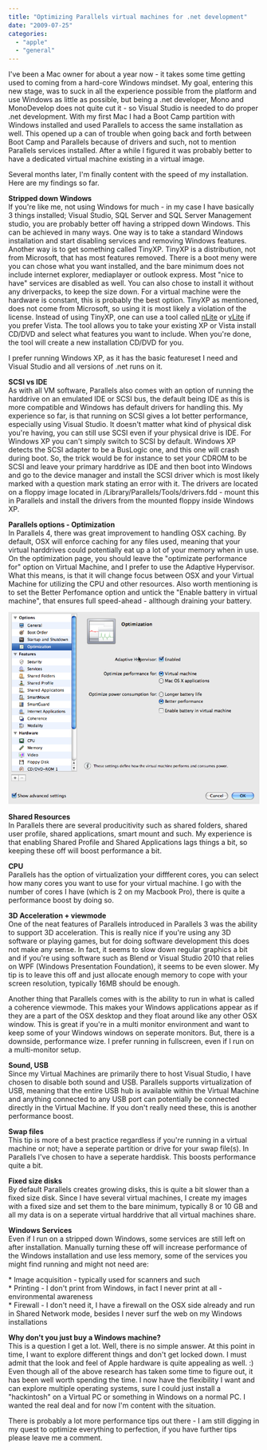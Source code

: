 ```yaml
---
title: "Optimizing Parallels virtual machines for .net development"
date: "2009-07-25"
categories: 
  - "apple"
  - "general"
---
```


I've been a Mac owner for about a year now - it takes some time getting used to coming from a hard-core Windows mindset. My goal, entering this new stage, was to suck in all the experience possible from the platform and use Windows as little as possible, but being a .net developer, Mono and MonoDevelop does not quite cut it - so Visual Studio is needed to do proper .net development. With my first Mac I had a Boot Camp partition with Windows installed and used Parallels to access the same installation as well. This opened up a can of trouble when going back and forth between Boot Camp and Parallels because of drivers and such, not to mention Parallels services installed. After a while I figured it was probably better to have a dedicated virtual machine existing in a virtual image. 

Several months later, I'm finally content with the speed of my installation. Here are my findings so far.

**Stripped down Windows**  
If you're like me, not using Windows for much - in my case I have basically 3 things installed; Visual Studio, SQL Server and SQL Server Management studio, you are probably better off having a stripped down Windows. This can be achieved in many ways. One way is to take a standard Windows installation and start disabling services and removing Windows features. Another way is to get something called TinyXP. TinyXP is a distribution, not from Microsoft, that has most features removed. There is a boot meny were you can chose what you want installed, and the bare minimum does not include internet explorer, mediaplayer or outlook express. Most "nice to have" services are disabled as well. You can also chose to install it without any driverpacks, to keep the size down. For a virtual machine were the hardware is constant, this is probably the best option. TinyXP as mentioned, does not come from Microsoft, so using it is most likely a violation of the license. Instead of using TinyXP, one can use a tool called [nLite](http://www.nliteos.com/) or [vLite](http://www.vlite.net/) if you prefer Vista. The tool allows you to take your existing XP or Vista install CD/DVD and select what features you want to include. When you're done, the tool will create a new installation CD/DVD for you.

I prefer running Windows XP, as it has the basic featureset I need and Visual Studio and all versions of .net runs on it. 

**SCSI vs IDE**  
As with all VM software, Parallels also comes with an option of running the harddrive on an emulated IDE or SCSI bus, the default being IDE as this is more compatible and Windows has default drivers for handling this. My experience so far, is that running on SCSI gives a lot better performance, especially using Visual Studio. It doesn't matter what kind of physical disk you're having, you can still use SCSI even if your physical drive is IDE. For Windows XP you can't simply switch to SCSI by default. Windows XP detects the SCSI adapter to be a BusLogic one, and this one will crash during boot. So, the trick would be for instance to set your CDROM to be SCSI and leave your primary harddrive as IDE and then boot into Windows and go to the device manager and install the SCSI driver which is most likely marked with a question mark stating an error with it. The drivers are located on a floppy image located in /Library/Parallels/Tools/drivers.fdd - mount this in Parallels and install the drivers from the mounted floppy inside Windows XP.

**Parallels options - Optimization**  
In Parallels 4, there was great improvement to handling OSX caching. By default, OSX will enforce caching for any files used, meaning that your virtual harddrives could potentially eat up a lot of your memory when in use. On the optimization page, you should leave the "optimizate performance for" option on Virtual Machine, and I prefer to use the Adaptive Hypervisor. What this means, is that it will change focus between OSX and your Virtual Machine for utilizing the CPU and other resources. Also worth mentioning is to set the Better Perfomance option and untick the "Enable battery in virtual machine", that ensures full speed-ahead - allthough draining your battery.

![](images/parallels1.png)  

**Shared Resources**  
In Parallels there are several producitivity such as shared folders, shared user profile, shared applications, smart mount and such. My experience is that enabling Shared Profile and Shared Applications lags things a bit, so keeping these off will boost performance a bit.

**CPU**  
Parallels has the option of virtualization your diffferent cores, you can select how many cores you want to use for your virtual machine. I go with the number of cores I have (which is 2 on my Macbook Pro), there is quite a performance boost by doing so.

**3D Acceleration + viewmode**  
One of the neat features of Parallels introduced in Parallels 3 was the ability to support 3D acceleration. This is really nice if you're using any 3D software or playing games, but for doing software development this does not make any sense. In fact, it seems to slow down regular graphics a bit and if you're using software such as Blend or Visual Studio 2010 that relies on WPF (Windows Presentation Foundation), it seems to be even slower. My tip is to leave this off and just allocate enough memory to cope with your screen resolution, typically 16MB should be enough.

Another thing that Parallels comes with is the ability to run in what is called a coherence viewmode. This makes your Windows applications appear as if they are a part of the OSX desktop and they float around like any other OSX window. This is great if you're in a multi monitor environment and want to keep some of your Windows windows on seperate monitors. But, there is a downside, performance wize. I prefer running in fullscreen, even if I run on a multi-monitor setup.

**Sound, USB**  
Since my Virtual Machines are primarily there to host Visual Studio, I have chosen to disable both sound and USB. Parallels supports virtualization of USB, meaning that the entire USB hub is available within the Virtual Machine and anything connected to any USB port can potentially be connected directly in the Virtual Machine. If you don't really need these, this is another performance boost.

**Swap files**  
This tip is more of a best practice regardless if you're running in a virtual machine or not; have a seperate partition or drive for your swap file(s). In Parallels I've chosen to have a seperate harddisk. This boosts performance quite a bit.

**Fixed size disks**  
By default Parallels creates growing disks, this is quite a bit slower than a fixed size disk. Since I have several virtual machines, I create my images with a fixed size and set them to the bare minimum, typically 8 or 10 GB and all my data is on a seperate virtual harddrive that all virtual machines share. 

**Windows Services**  
Even if I run on a stripped down Windows, some services are still left on after installation. Manually turning these off will increase performance of the Windows installation and use less memory, some of the services you might find running and might not need are:

\* Image acquisition - typically used for scanners and such  
\* Printing - I don't print from Windows, in fact I never print at all - environmental awareness  
\* Firewall - I don't need it, I have a firewall on the OSX side already and run in Shared Network mode, besides I never surf the web on my Windows installations

**Why don't you just buy a Windows machine?**  
This is a question I get a lot. Well, there is no simple answer. At this point in time, I want to explore different things and don't get locked down. I must admit that the look and feel of Apple hardware is quite appealing as well. :)  Even though all of the above research has taken some time to figure out, it has been well worth spending the time. I now have the flexibility I want and can explore multiple operating systems, sure I could just install a "hackintosh" on a Virtual PC or something in Windows on a normal PC. I wanted the real deal and for now I'm content with the situation.

There is probably a lot more performance tips out there - I am still digging in my quest to optimize everything to perfection, if you have further tips please leave me a comment.
